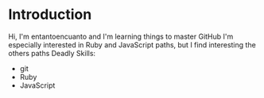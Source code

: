 Introduction
============

Hi, I'm entantoencuanto and I'm learning things to master GitHub
I'm especially interested in Ruby and JavaScript paths, but I find interesting the others paths
Deadly Skills:
* git
* Ruby
* JavaScript
